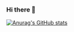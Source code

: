 ### Hi there 👋

[![Anurag's GitHub stats](https://github-readme-stats.vercel.app/api?username=JohnHuCC)](https://github.com/anuraghazra/github-readme-stats)

<!--
**JohnHuCC/JohnHuCC** is a ✨ _special_ ✨ repository because its `README.md` (this file) appears on your GitHub profile.

Here are some ideas to get you started:

- 🔭 I’m currently working on ...
- 🌱 I’m currently learning ...
- 👯 I’m looking to collaborate on ...
- 🤔 I’m looking for help with ...
- 💬 Ask me about ...
- 📫 How to reach me: ...
- 😄 Pronouns: ...
- ⚡ Fun fact: ...
-->
